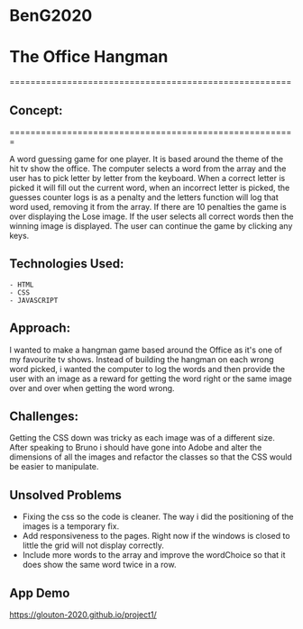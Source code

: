 # BenG2020


# The Office Hangman 

======================================================
## Concept: 
=======================================================

A word guessing game for one player. It is based around the theme of the hit tv show the office. 
The computer selects a word from the array and the user has to pick letter by letter from the keyboard. When a correct letter is picked it will fill out the current word, when an incorrect letter is picked, the guesses counter logs is as a penalty and the letters function will log that word used, removing it from the array. If there are 10 penalties the game is over displaying the Lose image. If the user selects all correct words then the winning image is displayed. The user can continue the game by clicking any keys. 


## Technologies Used:
    - HTML
    - CSS
    - JAVASCRIPT


## Approach: 
I wanted to make a hangman game based around the Office as it's one of my favourite tv shows. Instead of building the hangman on each wrong word picked, i wanted the computer to log the words and then provide the user with an image as a reward for getting the word right or the same image over and over when getting the word wrong. 


## Challenges: 
Getting the CSS down was tricky as each image was of a different size. After speaking to Bruno i should have gone into Adobe and alter the dimensions of all the images and refactor the classes so that the CSS would be easier to manipulate. 

## Unsolved Problems
- Fixing the css so the code is cleaner. The way i did the positioning of the images is a temporary fix. 
- Add responsiveness to the pages. Right now if the windows is closed to little the grid will not display correctly. 
- Include more words to the array and improve the wordChoice so that it does show the same word twice in a row. 


## App Demo 
https://glouton-2020.github.io/project1/
